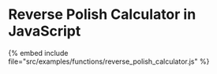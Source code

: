 # Reverse Polish Calculator in JavaScript

{% embed include file="src/examples/functions/reverse_polish_calculator.js" %}


